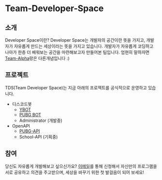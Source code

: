 # Team-Developer-Space
## 소개
Developer Space이란? Developer Space는 개발자의 공간이란 뜻을 가지고, 개발자가 자유롭게 만드는 세상이라는 뜻을 가지고 있습니다.
개발자가 자유롭게 코딩하고 나아가 한층 더 배워보는 공간을 마련해보고자 만들어본 팀입니다. 엄현히 말하자면 [Team-Alpha](https://github.com/team-alpha-kr)랑은 다른개념입니다 :)

## 프로젝트
TDS(Team Developer Space)는 지금 아래의 프로젝트를 공식적으로 운영하고 있습니다.
* 디스코드봇
  * [YBOT](http://www.yonghyeon.com/YBOT/invite.html)
  * [PUBG BOT](http://www.yonghyeon.com/PUBG_BOT/invite.html)
  * Administrator (개발중)
* OpenAPI
  * [PUBG-API](https://github.com/Team-Developer-Space/PUBG-API)
  * School-API (기획중)

## 참여
당신도 자유롭게 개발해보고 싶으신가요? [이메일](mailto:support@yhs.kr)를 통해 신청해서 자신만의 프로그램을 서로 공유하고 의견을 주고받으며, 세상을 바꾸기 위한 첫 발걸음이 되어 보세요!
